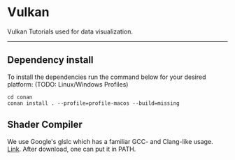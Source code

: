 # Vulkan

Vulkan Tutorials used for data visualization.

----------

## Dependency install

To install the dependencies run the command below for your desired platform: (TODO: Linux/Windows Profiles)

```console
cd conan
conan install . --profile=profile-macos --build=missing
```

## Shader Compiler

We use Google's glslc which has a familiar GCC- and Clang-like usage. [Link](https://github.com/google/shaderc).
After download, one can put it in PATH.
